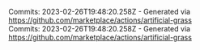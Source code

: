 Commits: 2023-02-26T19:48:20.258Z - Generated via https://github.com/marketplace/actions/artificial-grass
<br>
Commits: 2023-02-26T19:48:20.258Z - Generated via https://github.com/marketplace/actions/artificial-grass
<br>

